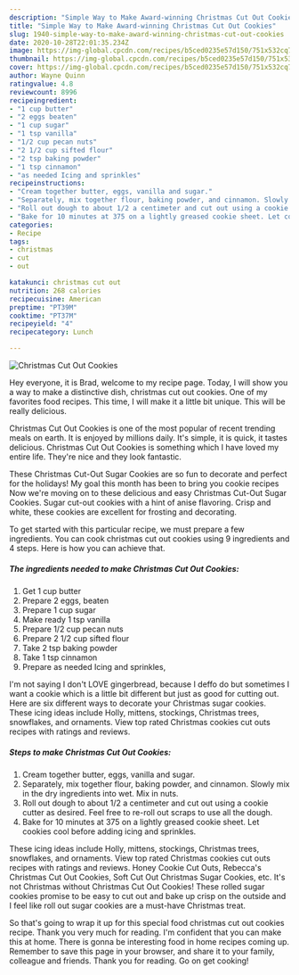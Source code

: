 ```yaml
---
description: "Simple Way to Make Award-winning Christmas Cut Out Cookies"
title: "Simple Way to Make Award-winning Christmas Cut Out Cookies"
slug: 1940-simple-way-to-make-award-winning-christmas-cut-out-cookies
date: 2020-10-28T22:01:35.234Z
image: https://img-global.cpcdn.com/recipes/b5ced0235e57d150/751x532cq70/christmas-cut-out-cookies-recipe-main-photo.jpg
thumbnail: https://img-global.cpcdn.com/recipes/b5ced0235e57d150/751x532cq70/christmas-cut-out-cookies-recipe-main-photo.jpg
cover: https://img-global.cpcdn.com/recipes/b5ced0235e57d150/751x532cq70/christmas-cut-out-cookies-recipe-main-photo.jpg
author: Wayne Quinn
ratingvalue: 4.8
reviewcount: 8996
recipeingredient:
- "1 cup butter"
- "2 eggs beaten"
- "1 cup sugar"
- "1 tsp vanilla"
- "1/2 cup pecan nuts"
- "2 1/2 cup sifted flour"
- "2 tsp baking powder"
- "1 tsp cinnamon"
- "as needed Icing and sprinkles"
recipeinstructions:
- "Cream together butter, eggs, vanilla and sugar."
- "Separately, mix together flour, baking powder, and cinnamon. Slowly mix in the dry ingredients into wet. Mix in nuts."
- "Roll out dough to about 1/2 a centimeter and cut out using a cookie cutter as desired. Feel free to re-roll out scraps to use all the dough."
- "Bake for 10 minutes at 375 on a lightly greased cookie sheet. Let cookies cool before adding icing and sprinkles."
categories:
- Recipe
tags:
- christmas
- cut
- out

katakunci: christmas cut out 
nutrition: 268 calories
recipecuisine: American
preptime: "PT39M"
cooktime: "PT37M"
recipeyield: "4"
recipecategory: Lunch

---
```



![Christmas Cut Out Cookies](https://img-global.cpcdn.com/recipes/b5ced0235e57d150/751x532cq70/christmas-cut-out-cookies-recipe-main-photo.jpg)

Hey everyone, it is Brad, welcome to my recipe page. Today, I will show you a way to make a distinctive dish, christmas cut out cookies. One of my favorites food recipes. This time, I will make it a little bit unique. This will be really delicious.

Christmas Cut Out Cookies is one of the most popular of recent trending meals on earth. It is enjoyed by millions daily. It's simple, it is quick, it tastes delicious. Christmas Cut Out Cookies is something which I have loved my entire life. They're nice and they look fantastic.

These Christmas Cut-Out Sugar Cookies are so fun to decorate and perfect for the holidays! My goal this month has been to bring you cookie recipes Now we&#39;re moving on to these delicious and easy Christmas Cut-Out Sugar Cookies. Sugar cut-out cookies with a hint of anise flavoring. Crisp and white, these cookies are excellent for frosting and decorating.


To get started with this particular recipe, we must prepare a few ingredients. You can cook christmas cut out cookies using 9 ingredients and 4 steps. Here is how you can achieve that.

<!--inarticleads1-->

##### The ingredients needed to make Christmas Cut Out Cookies:

1. Get 1 cup butter
1. Prepare 2 eggs, beaten
1. Prepare 1 cup sugar
1. Make ready 1 tsp vanilla
1. Prepare 1/2 cup pecan nuts
1. Prepare 2 1/2 cup sifted flour
1. Take 2 tsp baking powder
1. Take 1 tsp cinnamon
1. Prepare as needed Icing and sprinkles,


I&#39;m not saying I don&#39;t LOVE gingerbread, because I deffo do but sometimes I want a cookie which is a little bit different but just as good for cutting out. Here are six different ways to decorate your Christmas sugar cookies. These icing ideas include Holly, mittens, stockings, Christmas trees, snowflakes, and ornaments. View top rated Christmas cookies cut outs recipes with ratings and reviews. 

<!--inarticleads2-->

##### Steps to make Christmas Cut Out Cookies:

1. Cream together butter, eggs, vanilla and sugar.
1. Separately, mix together flour, baking powder, and cinnamon. Slowly mix in the dry ingredients into wet. Mix in nuts.
1. Roll out dough to about 1/2 a centimeter and cut out using a cookie cutter as desired. Feel free to re-roll out scraps to use all the dough.
1. Bake for 10 minutes at 375 on a lightly greased cookie sheet. Let cookies cool before adding icing and sprinkles.


These icing ideas include Holly, mittens, stockings, Christmas trees, snowflakes, and ornaments. View top rated Christmas cookies cut outs recipes with ratings and reviews. Honey Cookie Cut Outs, Rebecca&#39;s Christmas Cut Out Cookies, Soft Cut Out Christmas Sugar Cookies, etc. It&#39;s not Christmas without Christmas Cut Out Cookies! These rolled sugar cookies promise to be easy to cut out and bake up crisp on the outside and I feel like roll out sugar cookies are a must-have Christmas treat. 

So that's going to wrap it up for this special food christmas cut out cookies recipe. Thank you very much for reading. I'm confident that you can make this at home. There is gonna be interesting food in home recipes coming up. Remember to save this page in your browser, and share it to your family, colleague and friends. Thank you for reading. Go on get cooking!
